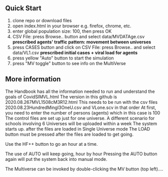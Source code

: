 ## Quick Start
1. clone repo or download files
2. open index.html in your browser e.g. firefox, chrome, etc.
3. enter global population size: 100, then press OK
4. CSV File: press Browse.. button and select data/MVDATAge.csv **prescribed agents' traffic pattern: movement between universes**
5. press CASES button and click on CSV File: press Browse.. and select data/VL1.csv **prescribed initial cases + viral load for agents**
6. press yellow "Auto" button to start the simulation
7. press "MV toggle" button to see info on the MultiVerse

## More information
The Handbook has all the information needed to run and understand the goals of CovidSIMVL.html
The version in this github is 2020.08.267MVL1508cM3R12.html
This needs to be run with the csv files 2020.08.23HundredMingl3OneU.csv and VLone.scv in that order
At first, you need to enter the number of persons (agents) which in this case is 100
The control files are set up just for one universe. 
A different scenario for schools involving 6 Universes will be uploaded within a week
The system starts up. after the files are loaded in Single Universe mode
The LOAD button must be pressed after the files are loaded to get going.

Use the HF++ button to go an hour at a time.

The use of AUTO will keep going, hour by hour
Pressing the AUTO button again will put the system back into manual mode.

The Multiverse can be invoked by double-clicking the MV button (top left)....

